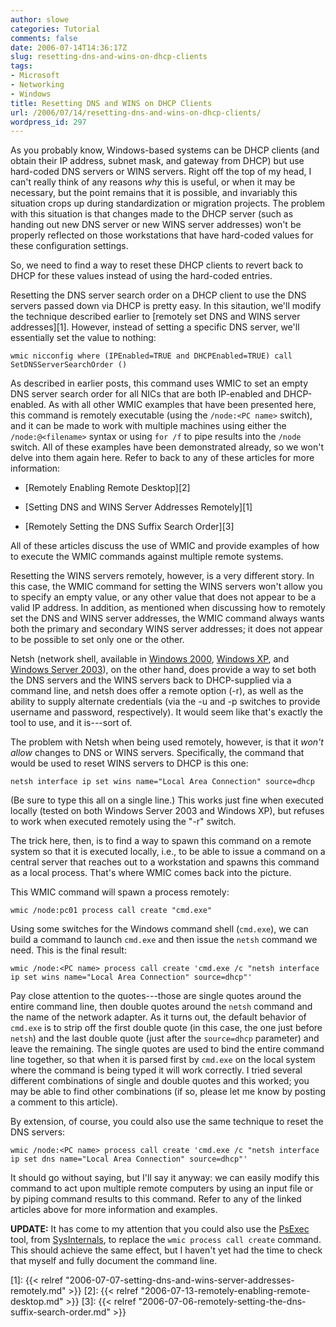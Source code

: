 ```yaml
---
author: slowe
categories: Tutorial
comments: false
date: 2006-07-14T14:36:17Z
slug: resetting-dns-and-wins-on-dhcp-clients
tags:
- Microsoft
- Networking
- Windows
title: Resetting DNS and WINS on DHCP Clients
url: /2006/07/14/resetting-dns-and-wins-on-dhcp-clients/
wordpress_id: 297
---
```


As you probably know, Windows-based systems can be DHCP clients (and obtain their IP address, subnet mask, and gateway from DHCP) but use hard-coded DNS servers or WINS servers. Right off the top of my head, I can't really think of any reasons _why_ this is useful, or when it may be necessary, but the point remains that it is possible, and invariably this situation crops up during standardization or migration projects. The problem with this situation is that changes made to the DHCP server (such as handing out new DNS server or new WINS server addresses) won't be properly reflected on those workstations that have hard-coded values for these configuration settings.

So, we need to find a way to reset these DHCP clients to revert back to DHCP for these values instead of using the hard-coded entries.

Resetting the DNS server search order on a DHCP client to use the DNS servers passed down via DHCP is pretty easy. In this sitaution, we'll modify the technique described earlier to [remotely set DNS and WINS server addresses][1]. However, instead of setting a specific DNS server, we'll essentially set the value to nothing:

```text
wmic nicconfig where (IPEnabled=TRUE and DHCPEnabled=TRUE) call SetDNSServerSearchOrder ()
```

As described in earlier posts, this command uses WMIC to set an empty DNS server search order for all NICs that are both IP-enabled and DHCP-enabled. As with all other WMIC examples that have been presented here, this command is remotely executable (using the `/node:<PC name>` switch), and it can be made to work with multiple machines using either the `/node:@<filename>` syntax or using `for /f` to pipe results into the `/node` switch. All of these examples have been demonstrated already, so we won't delve into them again here. Refer to back to any of these articles for more information:

* [Remotely Enabling Remote Desktop][2]

* [Setting DNS and WINS Server Addresses Remotely][1]

* [Remotely Setting the DNS Suffix Search Order][3]

All of these articles discuss the use of WMIC and provide examples of how to execute the WMIC commands against multiple remote systems.

Resetting the WINS servers remotely, however, is a very different story. In this case, the WMIC command for setting the WINS servers won't allow you to specify an empty value, or any other value that does not appear to be a valid IP address. In addition, as mentioned when discussing how to remotely set the DNS and WINS server addresses, the WMIC command always wants both the primary and secondary WINS server addresses; it does not appear to be possible to set only one or the other.

Netsh (network shell, available in [Windows 2000](http://www.microsoft.com/windows2000/default.mspx), [Windows XP](http://www.microsoft.com/windowsxp/default.mspx), and [Windows Server 2003](http://www.microsoft.com/windowsserver2003/default.mspx)), on the other hand, does provide a way to set both the DNS servers and the WINS servers back to DHCP-supplied via a command line, and netsh does offer a remote option (-r), as well as the ability to supply alternate credentials (via the -u and -p switches to provide username and password, respectively). It would seem like that's exactly the tool to use, and it is---sort of.

The problem with Netsh when being used remotely, however, is that it _won't allow_ changes to DNS or WINS servers. Specifically, the command that would be used to reset WINS servers to DHCP is this one:

```text
netsh interface ip set wins name="Local Area Connection" source=dhcp
```

(Be sure to type this all on a single line.) This works just fine when executed locally (tested on both Windows Server 2003 and Windows XP), but refuses to work when executed remotely using the "-r" switch.

The trick here, then, is to find a way to spawn this command on a remote system so that it is executed locally, i.e., to be able to issue a command on a central server that reaches out to a workstation and spawns this command as a local process. That's where WMIC comes back into the picture.

This WMIC command will spawn a process remotely:

```text
wmic /node:pc01 process call create "cmd.exe"
```

Using some switches for the Windows command shell (`cmd.exe`), we can build a command to launch `cmd.exe` and then issue the `netsh` command we need. This is the final result:

```text
wmic /node:<PC name> process call create 'cmd.exe /c "netsh interface ip set wins name="Local Area Connection" source=dhcp"'
```

Pay close attention to the quotes---those are single quotes around the entire command line, then double quotes around the `netsh` command and the name of the network adapter. As it turns out, the default behavior of `cmd.exe` is to strip off the first double quote (in this case, the one just before `netsh`) and the last double quote (just after the `source=dhcp` parameter) and leave the remaining. The single quotes are used to bind the entire command line together, so that when it is parsed first by `cmd.exe` on the local system where the command is being typed it will work correctly. I tried several different combinations of single and double quotes and this worked; you may be able to find other combinations (if so, please let me know by posting a comment to this article).

By extension, of course, you could also use the same technique to reset the DNS servers:

```text
wmic /node:<PC name> process call create 'cmd.exe /c "netsh interface ip set dns name="Local Area Connection" source=dhcp"'
```

It should go without saying, but I'll say it anyway: we can easily modify this command to act upon multiple remote computers by using an input file or by piping command results to this command. Refer to any of the linked articles above for more information and examples.

**UPDATE:** It has come to my attention that you could also use the [PsExec](http://www.sysinternals.com/Utilities/PsExec.html) tool, from [SysInternals](http://www.sysinternals.com/), to replace the `wmic process call create` command. This should achieve the same effect, but I haven't yet had the time to check that myself and fully document the command line.

[1]: {{< relref "2006-07-07-setting-dns-and-wins-server-addresses-remotely.md" >}}
[2]: {{< relref "2006-07-13-remotely-enabling-remote-desktop.md" >}}
[3]: {{< relref "2006-07-06-remotely-setting-the-dns-suffix-search-order.md" >}}
